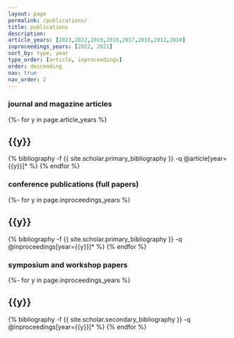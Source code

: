 ```yaml
---
layout: page
permalink: /publications/
title: publications
description: 
article_years: [2023,2022,2019,2018,2017,2016,2012,2010]
inproceedings_years: [2022, 2021]
sort_by: type, year
type_order: [article, inproceedings]
order: descending_
nav: true
nav_order: 2
---
```

 
<!-- _pages/publications.md -->
<div class="publications">

<h3>journal and magazine articles</h3>
{%- for y in page.article_years %}
	<h2 class="year">{{y}}</h2>
	{% bibliography -f {{ site.scholar.primary_bibliography }} -q @article[year={{y}}]* %}
{% endfor %}

<br/>

<h3>conference publications (full papers)</h3>
{%- for y in page.inproceedings_years %}
	<h2 class="year">{{y}}</h2>
	{% bibliography -f {{ site.scholar.primary_bibliography }} -q @inproceedings[year={{y}}]* %}
{% endfor %}

<br/>

<h3>symposium and workshop papers</h3>
{%- for y in page.inproceedings_years %}
	<h2 class="year">{{y}}</h2>
	{% bibliography -f {{ site.scholar.secondary_bibliography }} -q @inproceedings[year={{y}}]* %}
{% endfor %}

</div>

